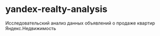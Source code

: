 # yandex-realty-analysis
Исследовательский анализ данных объявлений о продаже квартир Яндекс.Недвижимость
